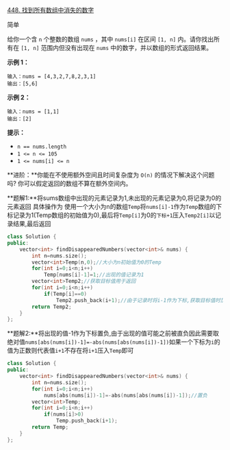 [448. 找到所有数组中消失的数字](https://leetcode.cn/problems/find-all-numbers-disappeared-in-an-array/)

简单



给你一个含 `n` 个整数的数组 `nums` ，其中 `nums[i]` 在区间 `[1, n]` 内。请你找出所有在 `[1, n]` 范围内但没有出现在 `nums` 中的数字，并以数组的形式返回结果。

 

**示例 1：**

```
输入：nums = [4,3,2,7,8,2,3,1]
输出：[5,6]
```

**示例 2：**

```
输入：nums = [1,1]
输出：[2]
```

 

**提示：**

- `n == nums.length`
- `1 <= n <= 105`
- `1 <= nums[i] <= n`

**进阶：**你能在不使用额外空间且时间复杂度为 `O(n)` 的情况下解决这个问题吗? 你可以假定返回的数组不算在额外空间内。

**题解1:**将sums数组中出现的元素记录为1,未出现的元素记录为0,将记录为0的元素返回
具体操作为
使用一个大小为n的数组`Temp`将`nums[i]-1`作为`Temp`数组的下标记录为1(Temp数组的初始值为0),最后将`Temp[i]`为0的`下标+1`压入`Temp2[i]`以记录结果,最后返回

```c++
class Solution {
public:
	vector<int> findDisappearedNumbers(vector<int>& nums) {
		int n=nums.size();
		vector<int>Temp(n,0);//大小为n初始值为0的Temp
		for(int i=0;i<n;i++)
			Temp[nums[i]-1]=1;//出现的值记录为1
		vector<int>Temp2;//获取目标值用于返回
		for(int i=0;i<n;i++)
			if(Temp[i]==0)
				Temp2.push_back(i+1);//由于记录时将i-1作为下标,获取目标值时加回来
		return Temp2;
	}
};
```



**题解2:**将出现的值-1作为下标置负,由于出现的值可能之前被直负因此需要取绝对值`nums[abs(nums[i])-1]=-abs(nums[abs(nums[i])-1])`如果一个下标为`i`的值为正数则代表值`i+1`不存在将`i+1`压入`Temp`即可

```c++
class Solution {
public:
    vector<int> findDisappearedNumbers(vector<int>& nums) {
        int n=nums.size();
        for(int i=0;i<n;i++)
            nums[abs(nums[i])-1]=-abs(nums[abs(nums[i])-1]);//置负
        vector<int>Temp;
        for(int i=0;i<n;i++)
            if(nums[i]>0)
                Temp.push_back(i+1);
        return Temp;
    }
};
```

